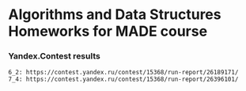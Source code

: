 # Algorithms and Data Structures Homeworks for MADE course

### Yandex.Contest results

	6_2: https://contest.yandex.ru/contest/15368/run-report/26189171/
	7_4: https://contest.yandex.ru/contest/15368/run-report/26396101/